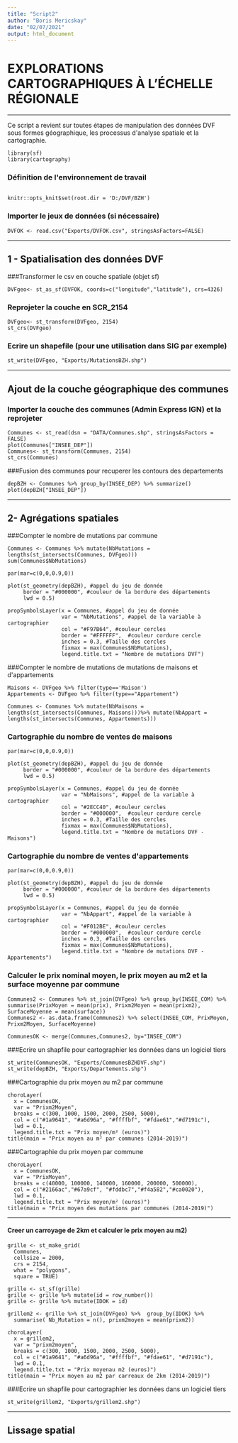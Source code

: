 ```yaml
---
title: "Script2"
author: "Boris Mericskay"
date: "02/07/2021"
output: html_document
---
```


#  EXPLORATIONS CARTOGRAPHIQUES À L’ÉCHELLE RÉGIONALE 
---

Ce script a revient sur toutes étapes de manipulation des données DVF sous formes géographique, les processus d'analyse spatiale et la cartographie.

```{r cars}
library(sf)
library(cartography)
```

### Définition de l'environnement de travail

```{r setup}

knitr::opts_knit$set(root.dir = 'D:/DVF/BZH')
```

### Importer le jeux de données (si nécessaire)

```{r cars}
DVFOK <- read.csv("Exports/DVFOK.csv", stringsAsFactors=FALSE)
```

---
## 1 - Spatialisation des données DVF


###Transformer le csv en couche spatiale (objet sf)

```{r cars}
DVFgeo<- st_as_sf(DVFOK, coords=c("longitude","latitude"), crs=4326)
```

### Reprojeter la couche en SCR_2154

```{r cars}
DVFgeo<- st_transform(DVFgeo, 2154)
st_crs(DVFgeo)
```

### Ecrire un shapefile (pour une utilisation dans SIG par exemple)

```{r cars}
st_write(DVFgeo, "Exports/MutationsBZH.shp")
```

---
## Ajout de la couche géographique des communes


### Importer la couche des communes (Admin Express IGN) et la reprojeter

```{r cars}
Communes <- st_read(dsn = "DATA/Communes.shp", stringsAsFactors = FALSE)
plot(Communes["INSEE_DEP"])
Communes<- st_transform(Communes, 2154)
st_crs(Communes)
```


###Fusion des communes pour recuperer les contours des departements

```{r cars}
depBZH <- Communes %>% group_by(INSEE_DEP) %>% summarize()
plot(depBZH["INSEE_DEP"])
```

---

## 2- Agrégations spatiales

###Compter le nombre de mutations par commune

```{r cars}
Communes <- Communes %>% mutate(NbMutations = lengths(st_intersects(Communes, DVFgeo)))
sum(Communes$NbMutations)

par(mar=c(0,0,0.9,0))

plot(st_geometry(depBZH), #appel du jeu de donnée 
     border = "#000000", #couleur de la bordure des départements
     lwd = 0.5) 

propSymbolsLayer(x = Communes, #appel du jeu de donnée
                 var = "NbMutations", #appel de la variable à cartographier
                 col = "#F97B64", #couleur cercles
                 border = "#FFFFFF",  #couleur cordure cercle
                 inches = 0.3, #Taille des cercles
                 fixmax = max(Communes$NbMutations),
                 legend.title.txt = "Nombre de mutations DVF") 
```

###Compter le nombre de mutations de mutations de maisons et d'appartements

```{r cars}
Maisons <- DVFgeo %>% filter(type=='Maison')
Appartements <- DVFgeo %>% filter(type=="Appartement")

Communes <- Communes %>% mutate(NbMaisons = lengths(st_intersects(Communes, Maisons)))%>% mutate(NbAppart = lengths(st_intersects(Communes, Appartements)))
```


### Cartographie du nombre de ventes de maisons

```{r cars}
par(mar=c(0,0,0.9,0))

plot(st_geometry(depBZH), #appel du jeu de donnée 
     border = "#000000", #couleur de la bordure des départements
     lwd = 0.5) 

propSymbolsLayer(x = Communes, #appel du jeu de donnée
                 var = "NbMaisons", #appel de la variable à cartographier
                 col = "#2ECC40", #couleur cercles
                 border = "#000000",  #couleur cordure cercle
                 inches = 0.3, #Taille des cercles
                 fixmax = max(Communes$NbMutations),
                 legend.title.txt = "Nombre de mutations DVF - Maisons") 
```


### Cartographie du nombre de ventes d'appartements

```{r cars}
par(mar=c(0,0,0.9,0))

plot(st_geometry(depBZH), #appel du jeu de donnée 
     border = "#000000", #couleur de la bordure des départements
     lwd = 0.5) 

propSymbolsLayer(x = Communes, #appel du jeu de donnée
                 var = "NbAppart", #appel de la variable à cartographier
                 col = "#F012BE", #couleur cercles
                 border = "#000000",  #couleur cordure cercle
                 inches = 0.3, #Taille des cercles
                 fixmax = max(Communes$NbMutations),
                 legend.title.txt = "Nombre de mutations DVF -  Appartements") 

```

### Calculer le prix nominal moyen, le prix moyen au m2 et la surface moyenne par commune

```{r cars}
Communes2 <- Communes %>% st_join(DVFgeo) %>% group_by(INSEE_COM) %>% 
summarise(PrixMoyen = mean(prix), Prixm2Moyen = mean(prixm2), SurfaceMoyenne = mean(surface))
Communes2 <- as.data.frame(Communes2) %>% select(INSEE_COM, PrixMoyen, Prixm2Moyen, SurfaceMoyenne)

CommunesOK <- merge(Communes,Communes2, by="INSEE_COM")
```

###Ecrire un shapfile pour cartographier les données dans un logiciel tiers

```{r cars}
st_write(CommunesOK, "Exports/CommunesBZHDVF.shp")
st_write(depBZH, "Exports/Departements.shp")
```


###Cartographie du prix moyen au m2 par commune

```{r cars}
choroLayer(
  x = CommunesOK, 
  var = "Prixm2Moyen", 
  breaks = c(300, 1000, 1500, 2000, 2500, 5000),
  col = c("#1a9641", "#a6d96a", "#ffffbf", "#fdae61","#d7191c"),
  lwd = 0.1,
  legend.title.txt = "Prix moyen/m² (euros)")
title(main = "Prix moyen au m² par communes (2014-2019)")
```

###Cartographie du prix moyen par commune

```{r cars}
choroLayer(
  x = CommunesOK, 
  var = "PrixMoyen", 
  breaks = c(40000, 100000, 140000, 160000, 200000, 500000),
  col = c("#2166ac","#67a9cf", "#fddbc7","#f4a582","#ca0020"),
  lwd = 0.1,
  legend.title.txt = "Prix moyen/m² (euros)")
title(main = "Prix moyen des mutations par communes (2014-2019)")
```

---

#### Creer un carroyage de 2km et calculer le prix moyen au m2)

```{r cars}
grille <- st_make_grid(
  Communes,
  cellsize = 2000,
  crs = 2154,
  what = "polygons",
  square = TRUE)

grille <- st_sf(grille)
grille <- grille %>% mutate(id = row_number())
grille <- grille %>% mutate(IDOK = id)

grillem2 <- grille %>% st_join(DVFgeo) %>%  group_by(IDOK) %>%
  summarise( Nb_Mutation = n(), prixm2moyen = mean(prixm2))

choroLayer(
  x = grillem2,
  var = "prixm2moyen",
  breaks = c(300, 1000, 1500, 2000, 2500, 5000),
  col = c("#1a9641", "#a6d96a", "#ffffbf", "#fdae61", "#d7191c"),
  lwd = 0.1,
  legend.title.txt = "Prix moyenau m2 (euros)")
title(main = "Prix moyen au m2 par carreaux de 2km (2014-2019)")
```

###Ecrire un shapfile pour cartographier les données dans un logiciel tiers

```{r cars}
st_write(grillem2, "Exports/grillem2.shp")
```

---


## Lissage spatial


